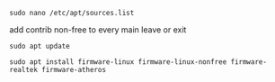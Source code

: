 ```console
sudo nano /etc/apt/sources.list
```
add contrib non-free to every main
leave or exit

```console
sudo apt update

sudo apt install firmware-linux firmware-linux-nonfree firmware-realtek firmware-atheros
```
